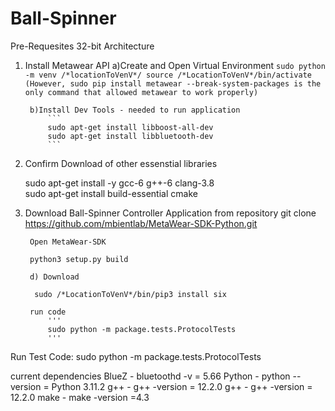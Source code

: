 # Ball-Spinner
Pre-Requesites
32-bit Architecture
1. Install Metawear API
        a)Create and Open Virtual Environment
                    ```
            sudo python -m venv /*locationToVenV*/
            source /*LocationToVenV*/bin/activate
            (However, sudo pip install metawear --break-system-packages is the only command that allowed metawear to work properly)
            ```

        b)Install Dev Tools - needed to run application
            ```
            sudo apt-get install libboost-all-dev 
            sudo apt-get install libbluetooth-dev
            ```

2. Confirm Download of other essenstial libraries

    sudo apt-get install -y gcc-6 g++-6 clang-3.8    
    sudo apt-get install build-essential cmake

           

3. Download Ball-Spinner Controller Application from repository
    git clone https://github.com/mbientlab/MetaWear-SDK-Python.git


        Open MetaWear-SDK

        python3 setup.py build

        d) Download 

         sudo /*LocationToVenV*/bin/pip3 install six

        run code
            '''
            sudo python -m package.tests.ProtocolTests
            '''

Run Test Code: sudo python -m package.tests.ProtocolTests

current dependencies
BlueZ - bluetoothd -v = 5.66
Python - python --version = Python 3.11.2
g++ - g++ -version = 12.2.0
g++ - g++ -version = 12.2.0
make - make -version =4.3

